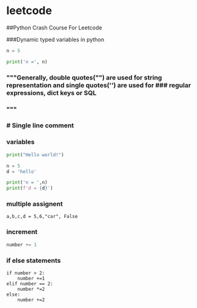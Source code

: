 # leetcode

##Python Crash Course For Leetcode

###Dynamic typed variables in python

```python
n = 5

print('n =', n)
```


### """Generally, double quotes("") are used for string representation and single quotes('') are used for ### regular expressions, dict keys or SQL
### """
###  # Single line comment

### variables
```python
print("Hello world!")

n = 5
d = 'hello'

print('n = ',n)
print(f'd = {d}')
```
### multiple assignent
```
a,b,c,d = 5,6,"car", False
```
### increment
```python
number += 1
```

### if else statements
```pythn
if number > 2:
    number +=1
elif number == 2:
    number *=2
else:
    number +=2

```